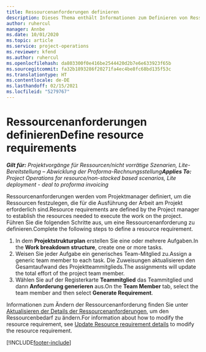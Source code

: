 ```yaml
---
title: Ressourcenanforderungen definieren
description: Dieses Thema enthält Informationen zum Definieren von Ressourcenanforderungsinformationen.
author: ruhercul
manager: Annbe
ms.date: 10/01/2020
ms.topic: article
ms.service: project-operations
ms.reviewer: kfend
ms.author: ruhercul
ms.openlocfilehash: da803300f0e416be2544420d2b7e6e633923f65b
ms.sourcegitcommit: fa32b1893286f20271fa4ec4be8fc68bd135f53c
ms.translationtype: HT
ms.contentlocale: de-DE
ms.lasthandoff: 02/15/2021
ms.locfileid: "5279767"
---
```

# <a name="define-resource-requirements"></a><span data-ttu-id="26619-103">Ressourcenanforderungen definieren</span><span class="sxs-lookup"><span data-stu-id="26619-103">Define resource requirements</span></span>

<span data-ttu-id="26619-104">_**Gilt für:** Projektvorgänge für Ressourcen/nicht vorrätige Szenarien, Lite-Bereitstellung – Abwicklung der Proforma-Rechnungsstellung_</span><span class="sxs-lookup"><span data-stu-id="26619-104">_**Applies To:** Project Operations for resource/non-stocked based scenarios, Lite deployment - deal to proforma invoicing_</span></span>

<span data-ttu-id="26619-105">Ressourcenanforderungen werden vom Projektmanager definiert, um die Ressourcen festzulegen, die für die Ausführung der Arbeit am Projekt erforderlich sind.</span><span class="sxs-lookup"><span data-stu-id="26619-105">Resource requirements are defined by the Project manager to establish the resources needed to execute the work on the project.</span></span> <span data-ttu-id="26619-106">Führen Sie die folgenden Schritte aus, um eine Ressourcenanforderung zu definieren.</span><span class="sxs-lookup"><span data-stu-id="26619-106">Complete the following steps to define a resource requirement.</span></span>

1.  <span data-ttu-id="26619-107">In dem **Projektstrukturplan** erstellen Sie eine oder mehrere Aufgaben.</span><span class="sxs-lookup"><span data-stu-id="26619-107">In the **Work breakdown structure**, create one or more tasks.</span></span>
2.  <span data-ttu-id="26619-108">Weisen Sie jeder Aufgabe ein generisches Team-Mitglied zu.</span><span class="sxs-lookup"><span data-stu-id="26619-108">Assign a generic team member to each task.</span></span> <span data-ttu-id="26619-109">Die Zuweisungen aktualisieren den Gesamtaufwand des Projektteammitglieds.</span><span class="sxs-lookup"><span data-stu-id="26619-109">The assignments will update the total effort of the project team member.</span></span>
3.  <span data-ttu-id="26619-110">Wählen Sie auf der Registerkarte **Teammitglied** das Teammitglied und dann **Anforderung generieren** aus.</span><span class="sxs-lookup"><span data-stu-id="26619-110">On the **Team Member** tab, select the team member and then select **Generate Requirement**.</span></span>

<span data-ttu-id="26619-111">Informationen zum Ändern der Ressourcenanforderung finden Sie unter [Aktualisieren der Details der Ressourcenanforderungen](define-resource-requirements.md), um den Ressourcenbedarf zu ändern.</span><span class="sxs-lookup"><span data-stu-id="26619-111">For information about how to modify the resource requirement, see [Update Resource requirement details](define-resource-requirements.md) to modify the resource requirement.</span></span>

[!INCLUDE[footer-include](../includes/footer-banner.md)]